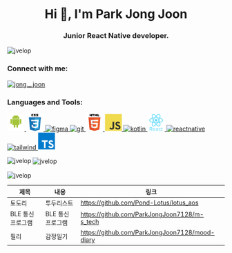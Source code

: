 <h1 align="center">Hi 👋, I'm Park Jong Joon</h1>
<h3 align="center">Junior React Native developer.</h3>

<p align="left"> <img src="https://komarev.com/ghpvc/?username=jvelop&label=Profile%20views&color=0e75b6&style=flat" alt="jvelop" /> </p>

<h3 align="left">Connect with me:</h3>
<p align="left">
<a href="https://instagram.com/jong._.joon" target="blank"><img align="center" src="https://raw.githubusercontent.com/rahuldkjain/github-profile-readme-generator/master/src/images/icons/Social/instagram.svg" alt="jong._.joon" height="30" width="40" /></a>
</p>

<h3 align="left">Languages and Tools:</h3>
<p align="left"> <a href="https://developer.android.com" target="_blank" rel="noreferrer"> <img src="https://raw.githubusercontent.com/devicons/devicon/master/icons/android/android-original-wordmark.svg" alt="android" width="40" height="40"/> </a> <a href="https://www.w3schools.com/css/" target="_blank" rel="noreferrer"> <img src="https://raw.githubusercontent.com/devicons/devicon/master/icons/css3/css3-original-wordmark.svg" alt="css3" width="40" height="40"/> </a> <a href="https://www.figma.com/" target="_blank" rel="noreferrer"> <img src="https://www.vectorlogo.zone/logos/figma/figma-icon.svg" alt="figma" width="40" height="40"/> </a> <a href="https://git-scm.com/" target="_blank" rel="noreferrer"> <img src="https://www.vectorlogo.zone/logos/git-scm/git-scm-icon.svg" alt="git" width="40" height="40"/> </a> <a href="https://www.w3.org/html/" target="_blank" rel="noreferrer"> <img src="https://raw.githubusercontent.com/devicons/devicon/master/icons/html5/html5-original-wordmark.svg" alt="html5" width="40" height="40"/> </a> <a href="https://developer.mozilla.org/en-US/docs/Web/JavaScript" target="_blank" rel="noreferrer"> <img src="https://raw.githubusercontent.com/devicons/devicon/master/icons/javascript/javascript-original.svg" alt="javascript" width="40" height="40"/> </a> <a href="https://kotlinlang.org" target="_blank" rel="noreferrer"> <img src="https://www.vectorlogo.zone/logos/kotlinlang/kotlinlang-icon.svg" alt="kotlin" width="40" height="40"/> </a> <a href="https://reactjs.org/" target="_blank" rel="noreferrer"> <img src="https://raw.githubusercontent.com/devicons/devicon/master/icons/react/react-original-wordmark.svg" alt="react" width="40" height="40"/> </a> <a href="https://reactnative.dev/" target="_blank" rel="noreferrer"> <img src="https://reactnative.dev/img/header_logo.svg" alt="reactnative" width="40" height="40"/> </a> <a href="https://tailwindcss.com/" target="_blank" rel="noreferrer"> <img src="https://www.vectorlogo.zone/logos/tailwindcss/tailwindcss-icon.svg" alt="tailwind" width="40" height="40"/> </a> <a href="https://www.typescriptlang.org/" target="_blank" rel="noreferrer"> <img src="https://raw.githubusercontent.com/devicons/devicon/master/icons/typescript/typescript-original.svg" alt="typescript" width="40" height="40"/> </a> </p>

<p><img align="left" src="https://github-readme-stats.vercel.app/api/top-langs?username=jvelop&show_icons=true&locale=en&layout=compact" alt="jvelop" /></p>

<p>&nbsp;<img align="center" src="https://github-readme-stats.vercel.app/api?username=jvelop&show_icons=true&locale=en" alt="jvelop" /></p>

<p><img align="center" src="https://github-readme-streak-stats.herokuapp.com/?user=jvelop&" alt="jvelop" /></p>



|제목|내용|링크|
|------|---|---|
|토도리|투두리스트|https://github.com/Pond-Lotus/lotus_aos|
|BLE 통신 프로그램|BLE 통신 프로그램|https://github.com/ParkJongJoon7128/m-s_tech|
|필리|감정일기|https://github.com/ParkJongJoon7128/mood-diary|
